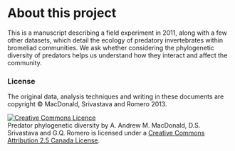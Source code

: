# About this project

This is a manuscript describing a field experiment in 2011, along with a few other datasets, which detail the ecology of predatory invertebrates within bromeliad communities.  We ask whether considering the phylogenetic diversity of predators helps us understand how they interact and affect the community.

### License

The original data, analysis techniques and writing in these documents are copyright &copy; MacDonald, Srivastava and Romero 2013.

<a rel="license" href="http://creativecommons.org/licenses/by/2.5/ca/deed.en_GB"><img alt="Creative Commons Licence" style="border-width:0" src="http://i.creativecommons.org/l/by/2.5/ca/88x31.png" /></a><br /><span xmlns:dct="http://purl.org/dc/terms/" property="dct:title">Predator phylogenetic diversity</span> by <span xmlns:cc="http://creativecommons.org/ns#" property="cc:attributionName">A. Andrew M. MacDonald, D.S. Srivastava and G.Q. Romero</span> is licensed under a <a rel="license" href="http://creativecommons.org/licenses/by/2.5/ca/deed.en_GB">Creative Commons Attribution 2.5 Canada License</a>.


